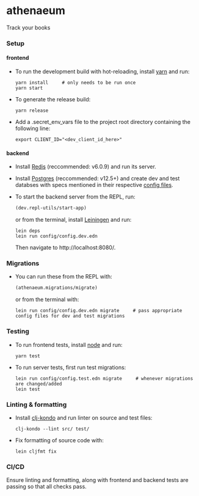# athenaeum

Track your books

### Setup

#### frontend

- To run the development build with hot-reloading, install [yarn](https://classic.yarnpkg.com/en/docs/install) and run:

    ```shell
    yarn install     # only needs to be run once
    yarn start
    ```

- To generate the release build:

    ```shell
    yarn release
    ```

- Add a .secret_env_vars file to the project root directory containing the following line:

  ```shell
  export CLIENT_ID="<dev_client_id_here>"
  ```

#### backend

- Install [Redis](https://redis.io/download) (reccommended: v6.0.9) and run its server.

- Install [Postgres](https://www.postgresql.org/download/) (reccommended: v12.5+) and create dev and test databses with specs mentioned in their respective [config files](https://github.com/nilenso/athenaeum/tree/master/config).

- To start the backend server from the REPL, run:

    ```clojure
    (dev.repl-utils/start-app)
    ```

    or from the terminal, install [Leiningen](https://leiningen.org/#install) and run:

    ```shell
    lein deps
    lein run config/config.dev.edn
    ```

    Then navigate to http://localhost:8080/.

### Migrations

- You can run these from the REPL with:

  ```clojure
  (athenaeum.migrations/migrate)
  ```

  or from the terminal with:

  ```shell
  lein run config/config.dev.edn migrate     # pass appropriate config files for dev and test migrations
  ```


### Testing

- To run frontend tests, install [node](https://nodejs.org/en/download/) and run:

    ```shell script
    yarn test
    ```

- To run server tests, first run test migrations:

    ```shell script
    lein run config/config.test.edn migrate     # whenever migrations are changed/added
    lein test
    ```

### Linting & formatting

- Install [clj-kondo](https://github.com/borkdude/clj-kondo) and run linter on source and test files:

    ```shell script
    clj-kondo --lint src/ test/
    ```

- Fix formatting of source code with:

    ```shell script
    lein cljfmt fix
    ```

### CI/CD

Ensure linting and formatting, along with frontend and backend tests are passing so that all checks pass.
